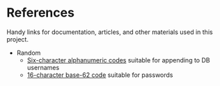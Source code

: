 # References

Handy links for documentation, articles, and other materials used in this project.

- Random
  - [Six-character alphanumeric codes][1] suitable for appending to DB usernames
  - [16-character base-62 code][2] suitable for passwords

[1]: https://www.random.org/strings/?num=10&len=6&digits=on&loweralpha=on&unique=on&format=html&rnd=new
[2]: https://www.random.org/strings/?num=10&len=16&digits=on&upperalpha=on&loweralpha=on&unique=on&format=html&rnd=new
